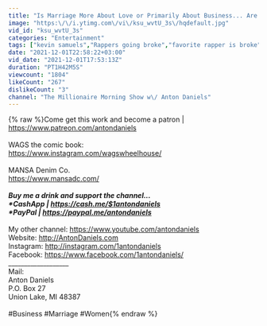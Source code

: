 ```yaml
---
title: "Is Marriage More About Love or Primarily About Business... Are you chasing the bag or chasing her?"
image: "https:\/\/i.ytimg.com\/vi\/ksu_wvtU_3s\/hqdefault.jpg"
vid_id: "ksu_wvtU_3s"
categories: "Entertainment"
tags: ["kevin samuels","Rappers going broke","favorite rapper is broke"]
date: "2021-12-01T22:58:22+03:00"
vid_date: "2021-12-01T17:53:13Z"
duration: "PT1H42M5S"
viewcount: "1804"
likeCount: "267"
dislikeCount: "3"
channel: "The Millionaire Morning Show w\/ Anton Daniels"
---
```

{% raw %}Come get this work and become a patron | <a rel="nofollow" target="blank" href="https://www.patreon.com/antondaniels">https://www.patreon.com/antondaniels</a><br /><br />WAGS the comic book:<br /><a rel="nofollow" target="blank" href="https://www.instagram.com/wagswheelhouse/">https://www.instagram.com/wagswheelhouse/</a><br /><br />MANSA Denim Co.<br /><a rel="nofollow" target="blank" href="https://www.mansadc.com/">https://www.mansadc.com/</a><br />___________________<br />Buy me a drink and support the channel...<br />*CashApp | <a rel="nofollow" target="blank" href="https://cash.me/$1antondaniels">https://cash.me/$1antondaniels</a><br />*PayPal     | <a rel="nofollow" target="blank" href="https://paypal.me/antondaniels">https://paypal.me/antondaniels</a><br />___________________<br />My other channel: <a rel="nofollow" target="blank" href="https://www.youtube.com/antondaniels">https://www.youtube.com/antondaniels</a><br />Website: <a rel="nofollow" target="blank" href="http://AntonDaniels.com">http://AntonDaniels.com</a><br />Instagram: <a rel="nofollow" target="blank" href="http://instagram.com/1antondaniels">http://instagram.com/1antondaniels</a><br />Facebook: <a rel="nofollow" target="blank" href="https://www.facebook.com/1antondaniels/">https://www.facebook.com/1antondaniels/</a><br />___________________<br />Mail: <br />Anton Daniels<br />P.O. Box 27<br />Union Lake, MI 48387<br /><br />#Business #Marriage #Women{% endraw %}

